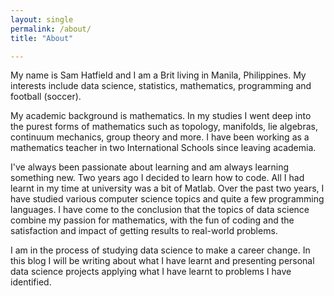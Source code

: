 ```yaml
---
layout: single
permalink: /about/
title: "About"

---
```

My name is Sam Hatfield and I am a Brit living in Manila, Philippines. My interests include data science, statistics, mathematics, programming and football (soccer). 

My academic background is mathematics. In my studies I went deep into the purest forms of mathematics such as topology, manifolds, lie algebras, continuum mechanics, group theory and more. I have been working as a mathematics teacher in two International Schools since leaving academia.

I've always been passionate about learning and am always learning something new. Two years ago I decided to learn how to code. All I had learnt in my time at university was a bit of Matlab. Over the past two years, I have studied various computer science topics and quite a few programming languages. I have come to the conclusion that the topics of data science combine my passion for mathematics, with the fun of coding and the satisfaction and impact of getting results to real-world problems.

I am in the process of studying data science to make a career change. In this blog I will be writing about what I have learnt and presenting personal data science projects applying what I have learnt to problems I have identified.